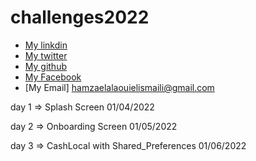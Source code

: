 # challenges2022

- [My linkdin](https://www.linkedin.com/in/hamza-el-alaoui-el-ismaili-85536a15a/)
- [My twitter](https://twitter.com/hamzaalaouielis)
- [My github](https://github.com/HamzaElalaouiElismaili)
- [My Facebook](https://m.facebook.com/hamza.alawi.1671/)
- [My Email] hamzaelalaouielismaili@gmail.com


day 1 => Splash Screen 01/04/2022                                             

day 2 => Onboarding Screen 01/05/2022

day 3 => CashLocal with Shared_Preferences 01/06/2022
